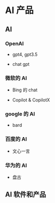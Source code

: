 # AI 产品

## AI

### OpenAI

- gpt4, gpt3.5

- chat gpt

### 微软的 AI

- Bing 的 chat

- Copilot & CopilotX

### google 的 AI

- bard

### 百度的 AI

- 文心一言

### 华为的 AI

- 盘古

## AI 软件和产品
